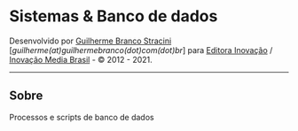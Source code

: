 # Sistemas & Banco de dados

Desenvolvido por [Guilherme Branco Stracini](https://www.guilherme.stracini.com.br) [*guilherme(at)guilhermebranco(dot)com(dot)br*] para [Editora Inovação](https://www.editorainovacao.com.br) / [Inovação Media Brasil](https://www.inovacaomedia.com.br) - © 2012 - 2021. 

---

## Sobre

Processos e scripts de banco de dados
